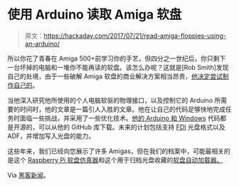 # 使用 Arduino 读取 Amiga 软盘

> 原文：<https://hackaday.com/2017/07/21/read-amiga-floppies-using-an-arduino/>

所以你花了青春在 Amiga 500+前学习你的手艺，但四分之一世纪后，你只剩下一台坏掉的电脑和一堆你不能再读的软盘。该怎么办呢？这就是[Rob Smith]发现自己的处境，由于一些破解 Amiga 软盘的商业解决方案相当昂贵，[他决定尝试制作自己的](http://amiga.robsmithdev.co.uk/)。

当他深入研究他所使用的个人电脑软驱的物理接口，以及控制它的 Arduino 所需要的时间时，他的文章是一篇引人入胜的文章。他在让自己的代码足够快地完成任务时面临一些挑战，并采用了一些优化技术。[他的 Arduino 和 Windows](http://amiga.robsmithdev.co.uk/download) 代码都是开源的，可以从他的 GitHub 库下载。未来的计划包括支持 [FDI](https://en.wikipedia.org/wiki/Amiga_Disk_File#FDI) 光盘格式以及 ADF，并增加写入光盘的能力。

这些年来，我们已经向您展示了许多 Amigas，但在我们的档案中，可能最相关的是这个 [Raspberry Pi 软盘仿真器](http://hackaday.com/2013/11/26/raspberry-pi-emulates-an-amiga-500-floppy-drive/)和这个用于归档光盘收藏的[软盘自动加载器。](http://hackaday.com/2012/03/31/floppy-autoloader-takes-the-pain-out-of-archiving-5000-amiga-disks/)

Via [黑客新闻](https://news.ycombinator.com/item?id=14816927)。